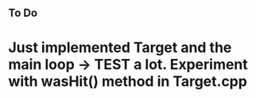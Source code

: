 To Do
-----

# Just implemented Target and the main loop -> TEST a lot. Experiment with wasHit() method in Target.cpp